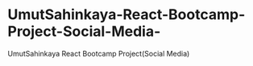 # UmutSahinkaya-React-Bootcamp-Project-Social-Media-
UmutSahinkaya React Bootcamp Project(Social Media)
